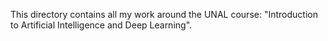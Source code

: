 This directory contains all my work around the UNAL course: "Introduction to Artificial Intelligence and Deep Learning".
